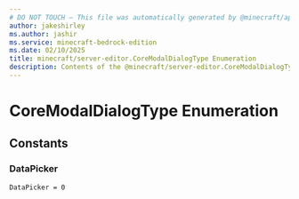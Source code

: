 ```yaml
---
# DO NOT TOUCH — This file was automatically generated by @minecraft/api-docs-generator, to report problems file an issue at https://github.com/Mojang/minecraft-scripting-libraries
author: jakeshirley
ms.author: jashir
ms.service: minecraft-bedrock-edition
ms.date: 02/10/2025
title: minecraft/server-editor.CoreModalDialogType Enumeration
description: Contents of the @minecraft/server-editor.CoreModalDialogType enumeration.
---
```

# CoreModalDialogType Enumeration

## Constants
### **DataPicker**
`DataPicker = 0`

